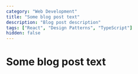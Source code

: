 ```yaml
---
category: "Web Development"
title: "Some blog post text"
description: "Blog post description"
tags: ["React", "Design Patterns", "TypeScript"]
hidden: false
---
```


# Some blog post text